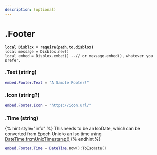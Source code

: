 ```yaml
---
description: (optional)
---
```


# .Footer

<pre class="language-lua"><code class="lang-lua"><strong>local Disblox = require(path.to.disblox)
</strong>local message = Disblox.new()
local embed = Disblox.embed() --// or message.embed(), whatever you prefer.
</code></pre>

### .Text (string)

```lua
embed.Footer.Text = "A Sample Footer!"
```

### .Icon (string?)

```lua
embed.Footer.Icon = "https://icon.url/"
```

### .Time (string)

{% hint style="info" %}
This needs to be an IsoDate, which can be converted from Epoch Unix to an Iso time using [DateTime.fromUnixTimestamp()](https://create.roblox.com/docs/reference/engine/datatypes/DateTime#fromUnixTimestamp)
{% endhint %}

```lua
embed.Footer.Time = DateTime.now():ToIsoDate()
```
